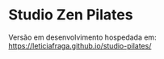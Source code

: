 # Studio Zen Pilates

Versão em desenvolvimento hospedada em: https://leticiafraga.github.io/studio-pilates/
